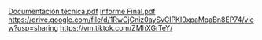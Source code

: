 [Documentación técnica.pdf](https://github.com/user-attachments/files/17595850/Documentacion.tecnica.pdf)
[Informe Final.pdf](https://github.com/user-attachments/files/17595852/Informe.Final.pdf)
https://drive.google.com/file/d/1RwCjGniz0aySvClPKI0xpaMqaBn8EP74/view?usp=sharing
https://vm.tiktok.com/ZMhXGrTeY/

